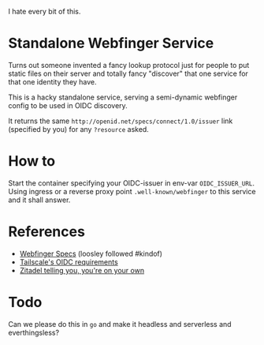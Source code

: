 I hate every bit of this.

# Standalone Webfinger Service

Turns out someone invented a fancy lookup protocol just for people to put static files on their server and totally fancy "discover" that one service for that one identity they have. 

This is a hacky standalone service, serving a semi-dynamic webfinger config to be used in OIDC discovery. 

It returns the same `http://openid.net/specs/connect/1.0/issuer` link (specified by you) for any `?resource` asked.

# How to

Start the container specifying your OIDC-issuer in env-var `OIDC_ISSUER_URL`. Using ingress or a reverse proxy point `.well-known/webfinger` to this service and it shall answer.

# References

- [Webfinger Specs](https://webfinger.net/) (loosley followed #kindof)
- [Tailscale's OIDC requirements](https://tailscale.com/kb/1240/sso-custom-oidc/)
- [Zitadel telling you, you're on your own](https://zitadel.com/docs/support/troubleshooting#webfinger-requirement-for-tailscale)

# Todo

Can we please do this in `go` and make it headless and serverless and everthingsless?